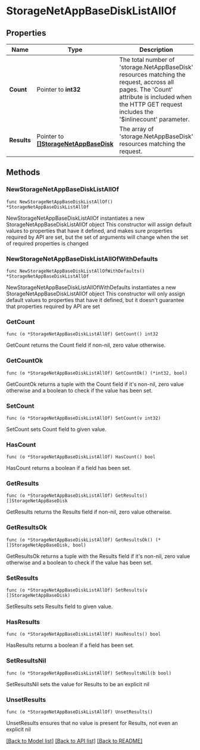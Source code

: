 # StorageNetAppBaseDiskListAllOf

## Properties

Name | Type | Description | Notes
------------ | ------------- | ------------- | -------------
**Count** | Pointer to **int32** | The total number of &#39;storage.NetAppBaseDisk&#39; resources matching the request, accross all pages. The &#39;Count&#39; attribute is included when the HTTP GET request includes the &#39;$inlinecount&#39; parameter. | [optional] 
**Results** | Pointer to [**[]StorageNetAppBaseDisk**](StorageNetAppBaseDisk.md) | The array of &#39;storage.NetAppBaseDisk&#39; resources matching the request. | [optional] 

## Methods

### NewStorageNetAppBaseDiskListAllOf

`func NewStorageNetAppBaseDiskListAllOf() *StorageNetAppBaseDiskListAllOf`

NewStorageNetAppBaseDiskListAllOf instantiates a new StorageNetAppBaseDiskListAllOf object
This constructor will assign default values to properties that have it defined,
and makes sure properties required by API are set, but the set of arguments
will change when the set of required properties is changed

### NewStorageNetAppBaseDiskListAllOfWithDefaults

`func NewStorageNetAppBaseDiskListAllOfWithDefaults() *StorageNetAppBaseDiskListAllOf`

NewStorageNetAppBaseDiskListAllOfWithDefaults instantiates a new StorageNetAppBaseDiskListAllOf object
This constructor will only assign default values to properties that have it defined,
but it doesn't guarantee that properties required by API are set

### GetCount

`func (o *StorageNetAppBaseDiskListAllOf) GetCount() int32`

GetCount returns the Count field if non-nil, zero value otherwise.

### GetCountOk

`func (o *StorageNetAppBaseDiskListAllOf) GetCountOk() (*int32, bool)`

GetCountOk returns a tuple with the Count field if it's non-nil, zero value otherwise
and a boolean to check if the value has been set.

### SetCount

`func (o *StorageNetAppBaseDiskListAllOf) SetCount(v int32)`

SetCount sets Count field to given value.

### HasCount

`func (o *StorageNetAppBaseDiskListAllOf) HasCount() bool`

HasCount returns a boolean if a field has been set.

### GetResults

`func (o *StorageNetAppBaseDiskListAllOf) GetResults() []StorageNetAppBaseDisk`

GetResults returns the Results field if non-nil, zero value otherwise.

### GetResultsOk

`func (o *StorageNetAppBaseDiskListAllOf) GetResultsOk() (*[]StorageNetAppBaseDisk, bool)`

GetResultsOk returns a tuple with the Results field if it's non-nil, zero value otherwise
and a boolean to check if the value has been set.

### SetResults

`func (o *StorageNetAppBaseDiskListAllOf) SetResults(v []StorageNetAppBaseDisk)`

SetResults sets Results field to given value.

### HasResults

`func (o *StorageNetAppBaseDiskListAllOf) HasResults() bool`

HasResults returns a boolean if a field has been set.

### SetResultsNil

`func (o *StorageNetAppBaseDiskListAllOf) SetResultsNil(b bool)`

 SetResultsNil sets the value for Results to be an explicit nil

### UnsetResults
`func (o *StorageNetAppBaseDiskListAllOf) UnsetResults()`

UnsetResults ensures that no value is present for Results, not even an explicit nil

[[Back to Model list]](../README.md#documentation-for-models) [[Back to API list]](../README.md#documentation-for-api-endpoints) [[Back to README]](../README.md)


